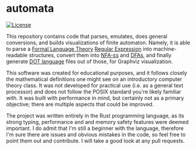 # automata

[![License](https://img.shields.io/badge/License-BSD_3--Clause-blue.svg)](https://opensource.org/licenses/BSD-3-Clause)

This repository contains code that parses, emulates, does general conversions, and builds visualizations of finite automaton. Namely, it is able to parse a [Formal Language Theory](https://en.wikipedia.org/wiki/Formal_language) [Regular Expression](https://en.wikipedia.org/wiki/Regular_expression#Formal_language_theory) into machine-readable structures, convert them into [NFA-εs](https://en.wikipedia.org/wiki/Nondeterministic_finite_automaton#NFA_with_%CE%B5-moves) and [DFAs](https://en.wikipedia.org/wiki/Deterministic_finite_automaton), and finally generate [DOT language](https://graphviz.org/doc/info/lang.html) files out of those, for Graphviz visualization.

This software was created for educational purposes, and it follows closely the mathematical definitions one might see on an introductory computer theory class. It was not developed for practical use (i.e. as a general text processor) and does not follow the POSIX standard you're likely familiar with. It was built with performance in mind, but certainly not as a primary objective; there are multiple aspects that could be improved.

The project was written entirely in the Rust programming language, as its strong typing, performance and and memory safety features were deemed important. I do admit that I'm still a beginner with the language, therefore I'm sure there are issues and obvious mistakes in the code, so feel free to point them out and contribute. I will take a good look at any pull requests.
